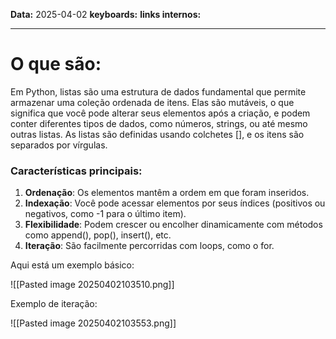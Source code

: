 
**Data:** 2025-04-02
**keyboards:** 
**links internos:** 
___

# O que são:

Em Python, listas são uma estrutura de dados fundamental que permite armazenar uma coleção ordenada de itens. Elas são mutáveis, o que significa que você pode alterar seus elementos após a criação, e podem conter diferentes tipos de dados, como números, strings, ou até mesmo outras listas. As listas são definidas usando colchetes [], e os itens são separados por vírgulas.

### Características principais:

1. **Ordenação**: Os elementos mantêm a ordem em que foram inseridos.
2. **Indexação**: Você pode acessar elementos por seus índices (positivos ou negativos, como -1 para o último item).
3. **Flexibilidade**: Podem crescer ou encolher dinamicamente com métodos como append(), pop(), insert(), etc.
4. **Iteração**: São facilmente percorridas com loops, como o for.

Aqui está um exemplo básico:

![[Pasted image 20250402103510.png]]

Exemplo de iteração:

![[Pasted image 20250402103553.png]]
